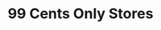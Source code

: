 ---
title: "99 Cents Only Stores"
url: /los-angeles/99-cents-only-stores-whittier-boulevard/
shop: Kramladen
---